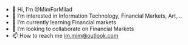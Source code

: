 - 👋 Hi, I’m @MimForMilad
- 👀 I’m interested in Information Technology, Financial Markets, Art,...
- 🌱 I’m currently learning Financial markets
- 💞️ I’m looking to collaborate on Financial Markets
- 📫 How to reach me im.mim@outlook.com

<!---
MimForMilad/MimForMilad is a ✨ special ✨ repository because its `README.md` (this file) appears on your GitHub profile.
You can click the Preview link to take a look at your changes.
--->
